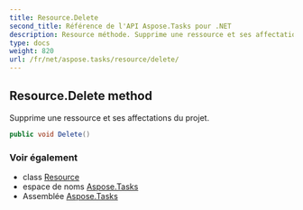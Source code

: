 ```yaml
---
title: Resource.Delete
second_title: Référence de l'API Aspose.Tasks pour .NET
description: Resource méthode. Supprime une ressource et ses affectations du projet.
type: docs
weight: 820
url: /fr/net/aspose.tasks/resource/delete/
---
```

## Resource.Delete method

Supprime une ressource et ses affectations du projet.

```csharp
public void Delete()
```

### Voir également

* class [Resource](../)
* espace de noms [Aspose.Tasks](../../resource/)
* Assemblée [Aspose.Tasks](../../../)


